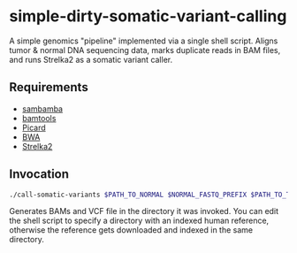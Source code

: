 # simple-dirty-somatic-variant-calling
A simple genomics "pipeline" implemented via a single shell script. Aligns tumor & normal DNA sequencing data, marks duplicate reads in BAM files, and runs Strelka2 as a somatic variant caller. 

## Requirements

 * [sambamba](http://lomereiter.github.io/sambamba/)
 * [bamtools](https://github.com/pezmaster31/bamtools)
 * [Picard](https://broadinstitute.github.io/picard/)
 * [BWA](http://bio-bwa.sourceforge.net/)
 * [Strelka2](https://github.com/Illumina/strelka/)

## Invocation 
```sh
./call-somatic-variants $PATH_TO_NORMAL $NORMAL_FASTQ_PREFIX $PATH_TO_TUMOR $TUMOR_FASTQ_PREFIX
```

Generates BAMs and VCF file in the directory it was invoked. You can edit the shell script to specify a directory with an indexed human reference, otherwise the reference gets downloaded and indexed in the same directory. 
